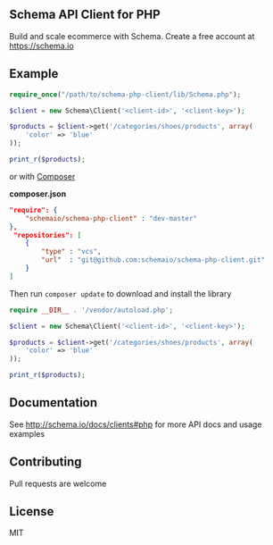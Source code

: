 ## Schema API Client for PHP

Build and scale ecommerce with Schema. Create a free account at https://schema.io

## Example

```php
require_once("/path/to/schema-php-client/lib/Schema.php");

$client = new Schema\Client('<client-id>', '<client-key>');

$products = $client->get('/categories/shoes/products', array(
	'color' => 'blue'
));

print_r($products);
```

or with [Composer](https://getcomposer.org/doc/05-repositories.md#vcs)

__composer.json__
```json
"require": {
	"schemaio/schema-php-client" : "dev-master"
},
 "repositories": [
	{
		"type" : "vcs",
		"url"  : "git@github.com:schemaio/schema-php-client.git"
	}
]
```

Then run `composer update` to download and install the library

```php
require __DIR__ . '/vendor/autoload.php';

$client = new Schema\Client('<client-id>', '<client-key>');

$products = $client->get('/categories/shoes/products', array(
	'color' => 'blue'
));

print_r($products);

```




## Documentation

See <http://schema.io/docs/clients#php> for more API docs and usage examples

## Contributing

Pull requests are welcome

## License

MIT
